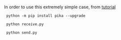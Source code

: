 In order to use this extremely simple case, from [tutorial](https://www.rabbitmq.com/tutorials/tutorial-one-python)

```commandline
 python -m pip install pika --upgrade
 ```

```commandline
 python receive.py
```
```commandline
 python send.py
```
